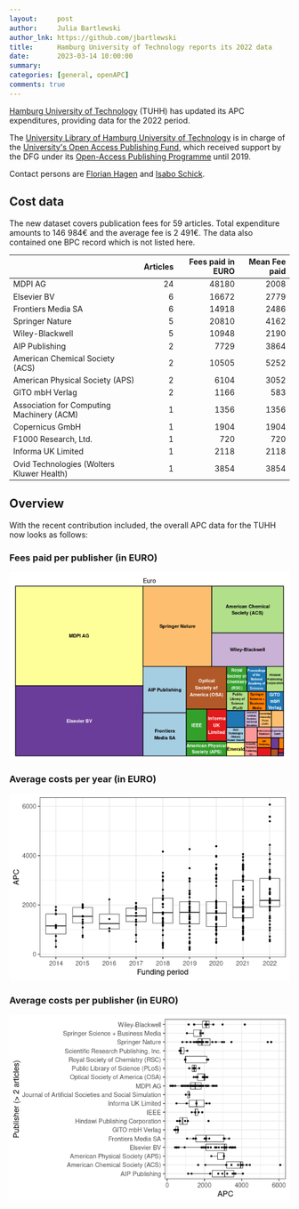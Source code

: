 ```yaml
---
layout:     post
author:     Julia Bartlewski
author_lnk: https://github.com/jbartlewski
title:      Hamburg University of Technology reports its 2022 data
date:       2023-03-14 10:00:00
summary:    
categories: [general, openAPC]
comments: true
---
```




[Hamburg University of Technology](http://www.tuhh.de) (TUHH) has updated its APC expenditures, providing data for the 2022 period.

The [University Library of Hamburg University of Technology](https://www.tub.tuhh.de/) is in charge of the [University's Open Access Publishing Fund](https://www.tub.tuhh.de/en/publishing/openaccess/publishing-fund/), which received support by the DFG under its [Open-Access Publishing Programme](https://www.dfg.de/en/research_funding/programmes/infrastructure/lis/open_access/infrastructure_funding/index.html#4) until 2019.

Contact persons are [Florian Hagen](<mailto:openaccess@tuhh.de>) and [Isabo Schick](<mailto:openaccess@tuhh.de>).

## Cost data



The new dataset covers publication fees for 59 articles. Total expenditure amounts to 146 984€ and the average fee is 2 491€. The data also contained one BPC record which is not listed here.


|                                          | Articles| Fees paid in EURO| Mean Fee paid|
|:-----------------------------------------|--------:|-----------------:|-------------:|
|MDPI AG                                   |       24|             48180|          2008|
|Elsevier BV                               |        6|             16672|          2779|
|Frontiers Media SA                        |        6|             14918|          2486|
|Springer Nature                           |        5|             20810|          4162|
|Wiley-Blackwell                           |        5|             10948|          2190|
|AIP Publishing                            |        2|              7729|          3864|
|American Chemical Society (ACS)           |        2|             10505|          5252|
|American Physical Society (APS)           |        2|              6104|          3052|
|GITO mbH Verlag                           |        2|              1166|           583|
|Association for Computing Machinery (ACM) |        1|              1356|          1356|
|Copernicus GmbH                           |        1|              1904|          1904|
|F1000 Research, Ltd.                      |        1|               720|           720|
|Informa UK Limited                        |        1|              2118|          2118|
|Ovid Technologies (Wolters Kluwer Health) |        1|              3854|          3854|

## Overview

With the recent contribution included, the overall APC data for the TUHH now looks as follows:

### Fees paid per publisher (in EURO)

![plot of chunk tree_tuhh_2023_03_14_full](/figure/tree_tuhh_2023_03_14_full-1.png)

###  Average costs per year (in EURO)

![plot of chunk box_tuhh_2023_03_14_year_full](/figure/box_tuhh_2023_03_14_year_full-1.png)

###  Average costs per publisher (in EURO)

![plot of chunk box_tuhh_2023_03_14_publisher_full](/figure/box_tuhh_2023_03_14_publisher_full-1.png)

